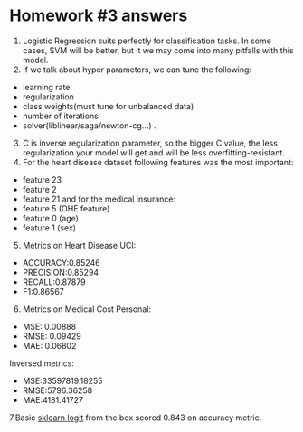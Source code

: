 # Homework #3 answers
1. Logistic Regression suits perfectly for classification tasks. In some cases, SVM will be better, but it we may come into many pitfalls with this model.
2. If we talk about hyper parameters, we can tune the following:
- learning rate
- regularization
- class weights(must tune for unbalanced data)
- number of iterations
- solver(liblinear/saga/newton-cg...) .
3. C is inverse regularization parameter, so the bigger C value, the less regularization your model will get and will be less overfitting-resistant.
4. For the heart disease dataset following features was the most important:
- feature 23
- feature 2
- feature 21
and for the medical insurance:
- feature 5 (OHE feature)
- feature 0 (age)
- feature 1 (sex)
5. Metrics on Heart Disease UCI:
- ACCURACY:0.85246
- PRECISION:0.85294
- RECALL:0.87879
- F1:0.86567
6. Metrics on Medical Cost Personal:
- MSE: 0.00888
- RMSE: 0.09429
- MAE: 0.06802

Inversed metrics:
- MSE:33597819.18255
- RMSE:5796.36258
- MAE:4181.41727

7.Basic [sklearn logit](https://scikit-learn.org/stable/modules/generated/sklearn.linear_model.LogisticRegression.html) from the box scored 0.843 on accuracy metric.

